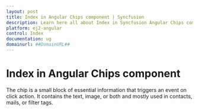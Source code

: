 ```yaml
---
layout: post
title: Index in Angular Chips component | Syncfusion
description: Learn here all about Index in Syncfusion Angular Chips component of Syncfusion Essential JS 2 and more.
platform: ej2-angular
control: Index 
documentation: ug
domainurl: ##DomainURL##
---
```


# Index in Angular Chips component

The chip is a small block of essential information that triggers an event on click action. It contains the text, image, or both and mostly used in contacts, mails, or filter tags.
